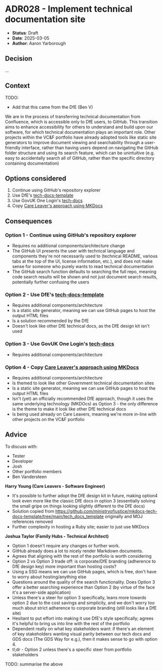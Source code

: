 
# <!-- Identifier: --> ADR028 - Implement technical documentation site <!-- Title: --> 

- **Status**: Draft
- **Date**: 2025-03-05
- **Author**: Aaron Yarborough

## Decision

...

## Context

TODO:
- Add that this came from the DfE (Ben V)

We are in the process of transferring technical documentation from Confluence, which is accessible only to DfE users, to GitHub. This transition aims to enhance accessibility for others to understand and build upon our software, for which technical documentation plays an important role. Other projects within the VC&F portfolio have already adopted tools like static site generators to improve document viewing and searchability through a user-friendly interface, rather than having users depend on navigating the GitHub folder structure and using its search feature, which can be unintuitive (e.g. easy to accidentally search all of GitHub, rather than the specific directory containing documentation)

## Options considered

1. Continue using GitHub's repository explorer
2. Use DfE's [tech-docs-template](https://github.com/DFE-Digital/tech-docs-template)
3. Use GovUK One Login's [tech-docs](https://github.com/govuk-one-login/tech-docs)
4. Copy [Care Leaver's approach using MKDocs](https://github.com/DFE-Digital/care-leavers/tree/main/resources/tech_docs_template)


## Consequences

### Option 1 - Continue using GitHub's repository explorer

* Requires no additional components/architecture change
* The GitHub UI presents the user with technical language and components they're not necessarily used to (technical README, various tabs at the top of the UI, license information, etc.), and does not make sense for someone who purely wants to read technical documentation
* The GitHub search function defaults to searching the full repo, meaning code search results will be shown and not just document search results, potentially further confusing the users 

### Option 2 - Use DfE's [tech-docs-template](https://github.com/DFE-Digital/tech-docs-template)

* Requires additional components/architecture
* Is a static site generator, meaning we can use GitHub pages to host the output HTML files
* Is a solution recommended by the DfE
* Doesn't look like other DfE technical docs, as the DfE design kit isn't used

### Option 3 - Use GovUK One Login's [tech-docs](https://github.com/govuk-one-login/tech-docs)

* Requires additional components/architecture

### Option 4 - Copy [Care Leaver's approach using MKDocs](https://github.com/DFE-Digital/care-leavers/tree/main/resources/tech_docs_template)

* Requires additional components/architecture
* Is themed to look like other Government technical documentation sites
* Is a static site generator, meaning we can use GitHub pages to host the output HTML files
* Isn't (yet) an officially recommended DfE approach, though it uses the same underlying technology (MKDOcs) as Option 3 - the only difference is the theme to make it look like other DfE technical docs
* Is being used already on Care Leavers, meaning we're more in-line with other projects on the VC&F portfolio

<!-- 
    For each of the options above, describe positive and negative consequences
    of selecting that option. Create a new section for each option under a heading.

    Remember a law of architecture: There are no solutions, only trade-offs. Make
    sure to include any negative consequences of the selected option.

    e.g.

    ### Option 1 - XXX

    - Consequence 1
    - Consequence 2

    ### Option 2 - XXX

    etc.
-->

## Advice

To discuss with:
- Tester
- Developer
- Josh
- Other portfolio members
- Ben Vandersteen

**Harry Young (Care Leavers - Software Engineer)**

- It's possible to further adopt the DfE design kit in future, making option4 look even more like the classic DfE docs in option 3 (essentially solving the small gripe on things looking slightly different to the DfE docs)
- Solution copied from https://github.com/ministryofjustice/mkdocs-tech-docs-template/tree/main/tech_docs_template originally and MOJ references removed
- Further complexity in hosting a Ruby site; easier to just use MKDocs

**Joshua Taylor (Family Hubs - Technical Architect)**

- Option 1 doesn't require any changes or further work.
- GitHub already does a lot to nicely render Markdown documents.
- Agrees that aligning with the rest of the portfolio is worth considering
- Option 2 vs Option 3 trade off: is corporate/DfE branding (adherence to DfE design key) more important than hosting costs?
- Using a SSG means we can use GitHub pages, which is free, don't have to worry about hosting/anything else
- Questions around the quality of the search functionality. Does Option 3 offer a better searching experience than Option 2 (by virtue of the face it's a server-side application)
- Unless there's a steer for option 3 specifically, leans more towards option 2 due to the cost savings and simplicity, and we don't worry _too_ much about strict adherence to corporate branding (still looks like a DfE site)
- Hesitant to put effort into making it use DfE's style specifically; agrees it's helpful to bring us into line with the rest of the portfolio
- Dependent really on what key stakeholders want: if there's an element of key stakeholders wanting visual parity between our tech docs and GDS docs (The GDS Way for e.g.), then it makes sense to go with option 4.
- tl;dr - Option 2 unless there's a specific steer from portfolio stakeholders

TODO: summarise the above